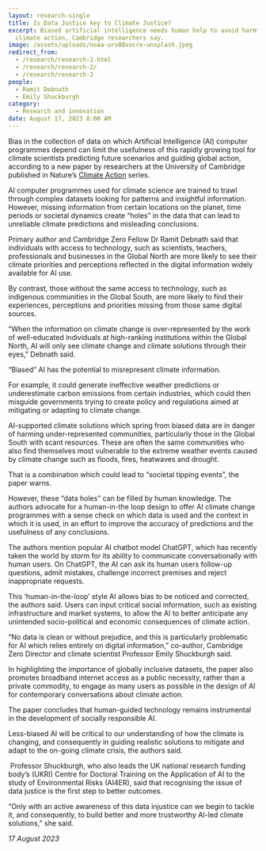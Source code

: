 ```yaml
---
layout: research-single
title: Is Data Justice key to Climate Justice?
excerpt: Biased artificial intelligence needs human help to avoid harmful
  climate action, Cambridge researchers say.
image: /assets/uploads/noaa-uro88vocre-unsplash.jpeg
redirect_from:
  - /research/research-2.html
  - /research/research-2/
  - /research/research-2
people:
  - Ramit Debnath
  - Emily Shuckburgh
category:
  - Research and innovation
date: August 17, 2023 8:00 AM
---
```

Bias in the collection of data on which Artificial Intelligence (AI) computer programmes depend can limit the usefulness of this rapidly growing tool for climate scientists predicting future scenarios and guiding global action, according to a new paper by researchers at the University of Cambridge published in Nature’s [Climate Action](https://www.nature.com/articles/s44168-023-00056-3) series. 

AI computer programmes used for climate science are trained to trawl through complex datasets looking for patterns and insightful information. However, missing information from certain locations on the planet, time periods or societal dynamics create “holes” in the data that can lead to unreliable climate predictions and misleading conclusions.

Primary author and Cambridge Zero Fellow Dr Ramit Debnath said that individuals with access to technology, such as scientists, teachers, professionals and businesses in the Global North are more likely to see their climate priorities and perceptions reflected in the digital information widely available for AI use.

By contrast, those without the same access to technology, such as indigenous communities in the Global South, are more likely to find their experiences, perceptions and priorities missing from those same digital sources.

“When the information on climate change is over-represented by the work of well-educated individuals at high-ranking institutions within the Global North, AI will only see climate change and climate solutions through their eyes,” Debnath said. 

“Biased” AI has the potential to misrepresent climate information.

For example, it could generate ineffective weather predictions or underestimate carbon emissions from certain industries, which could then misguide governments trying to create policy and regulations aimed at mitigating or adapting to climate change. 

AI-supported climate solutions which spring from biased data are in danger of harming under-represented communities, particularly those in the Global South with scant resources. These are often the same communities who also find themselves most vulnerable to the extreme weather events caused by climate change such as floods, fires, heatwaves and drought.

That is a combination which could lead to “societal tipping events”, the paper warns. 

However, these “data holes” can be filled by human knowledge. The authors advocate for a human-in-the loop design to offer AI climate change programmes with a sense check on which data is used and the context in which it is used, in an effort to improve the accuracy of predictions and the usefulness of any conclusions.

The authors mention popular AI chatbot model ChatGPT, which has recently taken the world by storm for its ability to communicate conversationally with human users. On ChatGPT, the AI can ask its human users follow-up questions, admit mistakes, challenge incorrect premises and reject inappropriate requests.

This ‘human-in-the-loop’ style AI allows bias to be noticed and corrected, the authors said. Users can input critical social information, such as existing infrastructure and market systems, to allow the AI to better anticipate any unintended socio-political and economic consequences of climate action. 

“No data is clean or without prejudice, and this is particularly problematic for AI which relies entirely on digital information,” co-author, Cambridge Zero Director and climate scientist Professor Emily Shuckburgh said.

In highlighting the importance of globally inclusive datasets, the paper also promotes broadband internet access as a public necessity, rather than a private commodity, to engage as many users as possible in the design of AI for contemporary conversations about climate action.

The paper concludes that human-guided technology remains instrumental in the development of socially responsible AI.

Less-biased AI will be critical to our understanding of how the climate is changing, and consequently in guiding realistic solutions to mitigate and adapt to the on-going climate crisis, the authors said.

 Professor Shuckburgh, who also leads the UK national research funding body’s (UKRI) Centre for Doctoral Training on the Application of AI to the study of Environmental Risks (AI4ER), said that recognising the issue of data justice is the first step to better outcomes.  

“Only with an active awareness of this data injustice can we begin to tackle it, and consequently, to build better and more trustworthy AI-led climate solutions,” she said.

*17 August 2023*